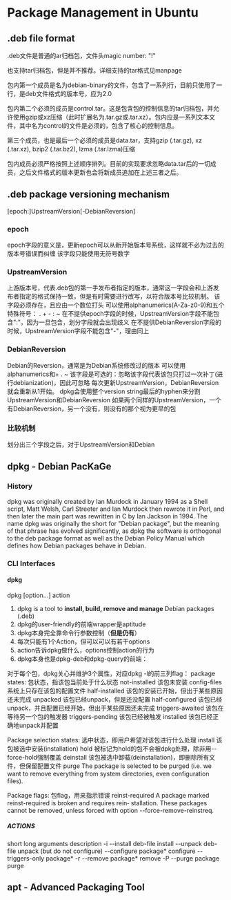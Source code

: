 Package Management in Ubuntu
==============

.deb file format
----------
.deb文件是普通的ar归档包，文件头magic number: "!<arch>"

也支持tar归档包，但是并不推荐。详细支持的tar格式见manpage

包内第一个成员是名为debian-binary的文件，包含了一系列行，目前只使用了一行，是deb文件格式的版本号，应为2.0

包内第二个必须的成员是control.tar。这是包含包的控制信息的tar归档包，并允许使用gzip或xz压缩（此时扩展名为.tar.gz或.tar.xz）。包内应是一系列文本文件，其中名为control的文件是必须的，包含了核心的控制信息。

第三个成员，也是最后一个必须的成员是data.tar，支持gzip (.tar.gz), xz (.tar.xz), bzip2 (.tar.bz2), lzma (.tar.lzma)压缩

包内成员必须严格按照上述顺序排列。目前的实现要求忽略data.tar后的一切成员，之后文件格式的版本更新也会将新成员追加在上述三者之后。

.deb package versioning mechanism
------------------
[epoch:]UpstreamVersion[-DebianReversion]

### epoch
epoch字段的意义是，更新epoch可以从新开始版本号系统，这样就不必为过去的版本号错误而纠缠
该字段只能使用无符号数字

### UpstreamVersion
上游版本号，代表.deb包的第一手发布者指定的版本，通常这一字段会和上游发布者指定的格式保持一致，但是有时需要进行改写，以符合版本号比较机制。
该字段必须存在，且应由一个数位打头
可以使用alphanumerics(A-Za-z0-9)和五个特殊符号：
. + - : ~
在不提供epoch字段的时候，UpstreamVersion字段不能包含":"，因为一旦包含，划分字段就会出现歧义
在不提供DebianReversion字段的时候，UpstreamVersion字段不能包含"-"，理由同上

### DebianReversion
Debian的Reversion，通常是为Debian系统修改过的版本
可以使用alphanumerics和+ . ~
该字段是可选的：忽略该字段代表该包只打过一次补丁(进行debianization)，因此可忽略
每次更新UpstreamVersion，DebianReversion就会重新从1开始。
dpkg会使用整个version string最后的hyphen来分割UpstreamVersion和DebianReversion
如果两个同样的UpstreamVersion，一个有DebianReversion，另一个没有，则没有的那个视为更早的包

### 比较机制
划分出三个字段之后，对于UpstreamVersion和Debian

dpkg - Debian PacKaGe
---------------

### History
dpkg was originally created by Ian Murdock in January 1994 as a Shell script, Matt Welsh, Carl Streeter and Ian Murdock then rewrote it in Perl, and then later the main part was rewritten in C by Ian Jackson in 1994. The name dpkg was originally the short for "Debian package", but the meaning of that phrase has evolved significantly, as dpkg the software is orthogonal to the deb package format as well as the Debian Policy Manual which defines how Debian packages behave in Debian.

### CLI Interfaces
#### dpkg
dpkg [option...] action

1. dpkg is a tool to **install, build, remove and manage** Debian packages (.deb)
2. dpkg的user-friendly的前端wrapper是aptitude
3. dpkg本身完全靠命令行参数控制（**但是仍有**）
4. 每次只能有1个Action，但可以可以有若干options
5. action告诉dpkg做什么，options控制action的行为
6. dpkg本身也是dpkg-deb和dpkg-query的前端：

对于每个包，dpkg关心并维护3个属性，对应dpkg -l的前三列flag：
package states:		包状态，指该包当前处于什么状态
	not-installed		该包未安装
	config-files		系统上只存在该包的配置文件
	half-installed		该包的安装已开始，但出于某些原因还未完成
	unpacked		该包已经unpack，但是还没配置
	half-configured		该包已经unpack，并且配置已经开始，但出于某些原因还未完成
	triggers-awaited	该包在等待另一个包的触发器
	triggers-pending	该包已经被触发
	installed		该包已经正确地unpack并配置

Package selection states:	选中状态，即用户希望对该包进行什么处理
	install			该包被选中安装(installation)
	hold			被标记为hold的包不会被dpkg处理，除非用--force-hold强制覆盖
	deinstall		该包被选中卸载(deinstallation)，即删除所有文件，但保留配置文件
	purge			The  package  is selected to be purged
				(i.e. we want to remove everything from system
				directories, even configuration files).  

Package flags:		包flag，用来指示错误
	reinst-required		A package marked reinst-required is broken
				and  requires  rein‐ stallation.
				These packages cannot be removed, unless
				forced with option --force-remove-reinstreq.

##### ACTIONS
short	long		arguments	description
-i	--install	deb-file	install
	--unpack	deb-file	unpack (but do not configure)
	--configure	package*	configure
	--triggers-only package*
-r	--remove	package*		remove
-P	--purge		package		purge


apt - Advanced Packaging Tool
---------------
